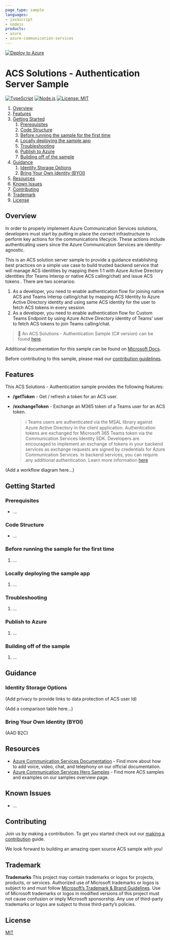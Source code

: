 ```yaml
---
page_type: sample
languages:
- javascript
- nodejs
products:
- azure
- azure-communication-services
---
```


[![Deploy to Azure](https://aka.ms/deploytoazurebutton)]()

# ACS Solutions - Authentication Server Sample

<!--[![CI build status](https://github.com/Azure-Samples/communication-services-authentication-hero-nodejs/workflows/CI/badge.svg?branch=main)](https://github.com/Azure-Samples/communication-services-authentication-hero-nodejs/actions/workflows/ci.yml?query=branch%3Amain)-->
[![TypeScript](https://img.shields.io/badge/%3C%2F%3E-TypeScript-%230074c1.svg)](https://www.typescriptlang.org/)
[![Node.js](https://img.shields.io/badge/%3C%2F%3E-Node.js-%230074c1.svg)](https://nodejs.org/en/)
[![License: MIT](https://img.shields.io/badge/License-MIT-yellow.svg)](https://opensource.org/licenses/MIT)

1. [Overview](#overview)
2. [Features](#features)
3. [Getting Started](#getting-started)
   1. [Prerequisites](#prerequisites)
   2. [Code Structure](#code-structure)
   3. [Before running the sample for the first time](#before-running-the-sample-for-the-first-time)
   4. [Locally deploying the sample app](#locally-deploying-the-sample-app)
   5. [Troubleshooting](#troubleshooting)
   6. [Publish to Azure](#publish-to-azure)
   7. [Building off of the sample](#building-off-of-the-sample)
4. [Guidance](#guidance)
   1. [Identity Storage Options](#Iidentity-storage-options)
   2. [Bring Your Own Identity (BYOI)](#bring-your-own-identity-byoi)
5. [Resources](#resources)
6. [Known Issues](#known-issues)
7. [Contributing](#contributing)
8. [Trademark](#trademark)
9. [License](#license)

## Overview

In order to properly implement Azure Communication Services solutions, developers must start by putting in place the correct infrastructure to perform key actions for the communications lifecycle. These actions include authenticating users since the Azure Communication Services are identity-agnostic.

This is an ACS solution server sample to provide a guidance establishing best practices on a simple use case to build trusted backend service that will manage ACS identities by mapping them 1:1 with Azure Active Directory identities (for Teams Interop or native ACS calling/chat) and issue ACS tokens . There are two scenarios:

1. As a developer, you need to enable authentication flow for joining native ACS and Teams Interop calling/chat by mapping ACS Identity to Azure Active Directory identity and using same ACS identity for the user to fetch ACS tokens in every session.
2. As a developer, you need to enable authentication flow for Custom Teams Endpoint by using Azure Active Directory identity of Teams' user to fetch ACS tokens to join Teams calling/chat.

> :loudspeaker: An ACS Solutions - Authentication Sample (C# version) can be found [here](https://github.com/Azure-Samples/communication-services-authentication-hero-csharp).

Additional documentation for this sample can be found on [Microsoft Docs](https://docs.microsoft.com/azure/communication-services/samples/calling-hero-sample).

Before contributing to this sample, please read our [contribution guidelines](./CONTRIBUTING.md).

## Features

This ACS Solutions - Authentication sample provides the following features:

* **/getToken** - Get / refresh a token for an ACS user.

* **/exchangeToken** - Exchange an M365 token of a Teams user for an ACS token.

  > :information_source: Teams users are authenticated via the MSAL library against Azure Active Directory in the client application. Authentication tokens are exchanged for Microsoft 365 Teams token via the Communication Services Identity SDK. Developers are encouraged to implement an exchange of tokens in your backend services as exchange requests are signed by credentials for Azure Communication Services. In backend services, you can require any additional authentication. Learn more information [here](https://docs.microsoft.com/en-ca/azure/communication-services/concepts/teams-interop#microsoft-365-teams-identity)


(Add a workflow diagram here...)

## Getting Started

### Prerequisites

- ...

### Code Structure

- ...

### Before running the sample for the first time

1. ...

### Locally deploying the sample app

1. ...

### Troubleshooting

1. ...

### Publish to Azure

1. ...

### Building off of the sample

1. ...

## Guidance

### Identity Storage Options

(Add privacy to provide links to data protection of ACS user Id)

(Add a comparison table here...)

### Bring Your Own Identity (BYOI)

(AAD B2C)

## Resources

- [Azure Communication Services Documentation](https://docs.microsoft.com/en-us/azure/communication-services/) - Find more about how to add voice, video, chat, and telephony on our official documentation.
- [Azure Communication Services Hero Samples](https://docs.microsoft.com/en-us/azure/communication-services/samples/overview) - Find more ACS samples and examples on our samples overview page.

## Known Issues

* ...

## Contributing

Join us by making a contribution. To get you started check out our [making a contribution](<.>) guide.

We look forward to building an amazing open source ACS sample with you!

## Trademark

**Trademarks** This project may contain trademarks or logos for projects, products, or services. Authorized use of Microsoft trademarks or logos is subject to and must follow [Microsoft’s Trademark & Brand Guidelines](https://www.microsoft.com/en-us/legal/intellectualproperty/trademarks/usage/general). Use of Microsoft trademarks or logos in modified versions of this project must not cause confusion or imply Microsoft sponsorship. Any use of third-party trademarks or logos are subject to those third-party’s policies.

## License

[MIT](LICENSE.md)


